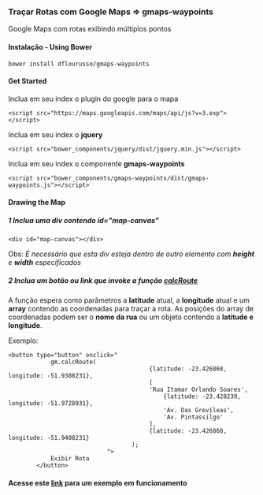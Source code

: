 ### Traçar Rotas com Google Maps => gmaps-waypoints


Google Maps com rotas exibindo múltiplos pontos


#### Instalação - Using Bower
    bower install dflourusso/gmaps-waypoints


#### Get Started

Inclua em seu index o plugin do google para o mapa

	<script src="https://maps.googleapis.com/maps/api/js?v=3.exp"></script>

Inclua em seu index o **jquery**

	<script src="bower_components/jquery/dist/jquery.min.js"></script>
	
Inclua em seu index o componente **gmaps-waypoints**

	<script src="bower_components/gmaps-waypoints/dist/gmaps-waypoints.js"></script>
	
#### Drawing the Map

##### 1 Inclua uma div contendo id="map-canvas"

	<div id="map-canvas"></div>
	
Obs: *É necessário que esta div esteja dentro de outro elemento com **height** e **width** especificados*

##### 2 Inclua um botão ou link que invoke a função <u>calcRoute</u>
A função espera como parâmetros a **latitude** atual, a **longitude** atual e um **array** contendo as coordenadas para traçar a rota. As posições do array de coordenadas podem ser o **nome da rua** ou um objeto contendo a **latitude e longitude**.

Exemplo:

	<button type="button" onclick="
				gm.calcRoute(
                							{latitude: -23.426868, longitude: -51.9308231},
                							[
						                   	'Rua Itamar Orlando Soares',
                    							{latitude: -23.428239, longitude: -51.9728931},
                    							'Av. Das Grevíleas',
                    							'Av. Pintassilgo'
                							],
                							{latitude: -23.426868, longitude: -51.9408231}
            						   );
            					">
                Exibir Rota
            </button>
     

#### Acesse este [link](http://jsbin.com/kijoju/2/edit) para um exemplo em funcionamento